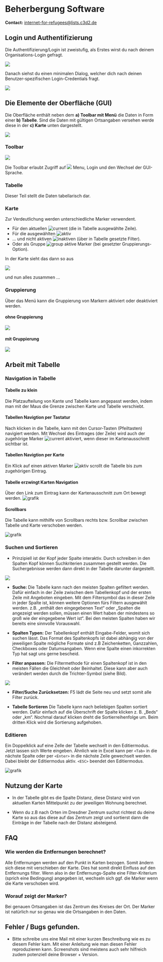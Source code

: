 # Beherbergung Software

**Contact:** <internet-for-refugees@lists.c3d2.de>

## Login und Authentifizierung

Die Authentifizierung/Login ist zweistufig, als Erstes wirst du nach deinem Organisations-Login gefragt.

![](./graphics/org_password.png)

Danach siehst du einen minimalen Dialog, welcher dich nach deinen Benutzer-spezifischen Login-Credentials fragt.

![](./graphics/user_password.png)

## Die Elemente der Oberfläche (GUI)

Die Oberfläche enthält neben dem **a) Toolbar mit Menü** die Daten in Form einer **b) Tabelle**. Sind die Daten mit gültigen Ortsangaben versehen werde diese in der **c) Karte** unten dargestellt. 

![](./graphics/gui_element.png)

### Toolbar

![](./graphics/toolbar.png)

Die Toolbar erlaubt Zugriff auf ![](./graphics/menu_button.png)  Menu, Login und den Wechsel der GUI-Sprache.

### Tabelle

Dieser Teil stellt die Daten tabellarisch dar.

### Karte

Zur Verdeutlichung werden unterschiedliche Marker verwendent. 
* Für den aktuellen ![current](./graphics/marker_current.png) (die in Tabelle ausgewählte Zeile). 
* Für die ausgewählten ![aktiv](./graphics/marker_in_range.png) 
* ... und nicht aktiven ![inaktiven](./graphics/marker_out_of_range.png) (über in Tabelle gesetzte Filter). 
* Oder als Gruppe ![group](./graphics/marker_group.png) aktive Marker (bei gesetzter Gruppierungs-Option).

In der Karte sieht das dann so aus

![](./graphics/marker.png)

und nun alles zusammen ...

### Gruppierung
Über das Menü kann die Gruppierung von Markern aktiviert oder deaktiviert werden.

#### ohne Gruppierung

![](./graphics/overview-without-clustering.png)

#### mit Gruppierung

![](./graphics/overview-with-clustering.png)


## Arbeit mit Tabelle

### Navigation in Tabelle

#### Tabelle zu klein
Die Platzaufteilung von Kante und Tabelle kann angepasst werden, indem man mit der Maus die Grenze zwischen Karte und Tabelle verschiebt.

#### Tabellen Navigtion per Tastatur
Nach klicken in die Tabelle, kann mit den Cursor-Tasten (Pfeiltasten) navigiert werden. Mit Wechsel des Eintrages (der Zeile) wird auch der zugehörige Marker ![current](./graphics/marker_current.png) aktiviert, wenn dieser im Kartenausschnitt sichtbar ist.

#### Tabellen Navigtion per Karte
Ein Klick auf einen aktiven Marker ![aktiv](./graphics/marker_in_range.png) scrollt die Tabelle bis zum zugehörigen Eintrag.

#### Tabelle erzwingt Karten Navigation
Über den Link zum Eintrag kann der Kartenausschnitt zum Ort bewegt werden.
![grafik](./graphics/grid_nav_link_map.png)

#### Scrollbars
Die Tabelle kann mithilfe von Scrollbars rechts bzw. Scrollbar zwischen Tabelle und Karte verschoben werden.

![grafik](./graphics/grid_nav_scrollbar.png)


### Suchen und Sortieren

- Prinzipiell ist der Kopf jeder Spalte interaktiv. Durch schreiben in den Spalten Kopf können Suchkriterien zusammen gestellt werden.
  Die Suchergebnisse werden dann direkt in der Tabelle darunter dargestellt.

![](./graphics/table.png)

- **Suche:** Die Tabelle kann nach den meisten Spalten gefiltert werden. Dafür einfach in der Zeile zwischen dem Tabellenkopf und der ersten Zeile mit Angeboten eingeben. Mit dem Filtersymbol das in dieser Zeile in
  jeder Spalte ist, können weitere Optionen fürs Filtern ausgewählt werden. z.B. „enthält den eingegebenen Text“ oder „Spalten die angezeigt werden sollen, müssen einen Wert haben der mindestens so groß wie der eingegebene Wert ist“. Bei den meisten Spalten haben wir bereits eine sinnvolle Vorauswahl.

- **Spalten Typen:** Der Tabellenkopf enthält Eingabe-Felder, womit sich suchen lässt. Das Format des Spaltenkopfs ist dabei abhängig von der jeweiligen Spalte mögliche Formate sind z.B Zeichenketten, Ganzzahlen, Checkboxes oder Datumsangaben. Wenn eine Spalte einen inkorrekten Typ hat sagt uns gerne bescheid.

- **Filter anpassen:** Die Filtermethode für einen Spaltenkopf ist in den meisten Fällen die Gleichheit oder Beinhaltet. Diese kann aber auch verändert werden durch die Trichter-Symbol (siehe Bild).

![](./graphics/city_column.png)

- **Filter/Suche Zurücksetzen:** F5 lädt die Seite neu und setzt somit alle Filter zurück.

- **Tabelle Sortieren** Die Tabelle kann nach beliebigen Spalten sortiert werden. Dafür einfach auf die Überschrift der Spalte klicken z. B. „Beds“ oder „km“. Nochmal darauf klicken dreht die Sortierreihenfolge um. Beim dritten Klick wird die Sortierung aufgehoben.


### Editieren

Ein Doppelklick auf eine Zelle der Tabelle wechselt in den Editiermodus. Jetzt lassen sich Werte eingeben. Ähnlich wie in Excel kann per `<Tab>` in die nächste Spalte oder per `<Enter>` in die nächste Zeile gewechselt werden. Dabei bleibt der Editiermodus aktiv. `<ESC>` beendet den Editiermodus.

![grafik](./graphics/grid_edit.png)


## Nutzung der Karte

- In der Tabelle gibt es die Spalte Distanz, diese Distanz wird von aktuellen Karten Mittelpunkt zu der jeweiligen Wohnung berechnet.

- Wenn du z.B nach Orten im Dresdner Zentrum suchst richtest du deine Karte so aus das diese auf das Zentrum zeigt und sortierst dann die Einträge in der Tabelle nach der Distanz absteigend.


## FAQ 

### Wie werden die Entfernungen berechnet?
Alle Entfernungen werden auf den Punkt in Karten bezogen. Somit ändern sich diese mit verschieben der Karte. Dies hat somit direkt Einfluss auf den Entfernungs filter. Wenn also in der Entfernungs-Spalte eine Filter-Kriterium (sprich eine Bedingung) angegeben ist, wechseln sich ggf. die Marker wenn die Karte verschoben wird.

### Worauf zeigt der Marker?
Bei genauen Ortsangaben ist das Zentrum des Kreises der Ort. Der Marker ist natürlich nur so genau wie die Ortsangaben in den Daten.


## Fehler / Bugs gefunden.

- Bitte schreibe uns eine Mail mit einer kurzen Beschreibung wie es zu diesem Fehler kam. Mit einer Anleitung wie man diesen Fehler reproduzieren kann. Screenshots sind meistens auch sehr hilfreich zudem potenziell deine Browser + Version.
